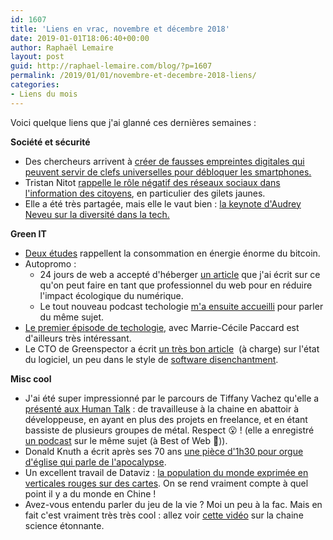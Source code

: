 ```yaml
---
id: 1607
title: 'Liens en vrac, novembre et décembre 2018'
date: 2019-01-01T18:06:40+00:00
author: Raphaël Lemaire
layout: post
guid: http://raphael-lemaire.com/blog/?p=1607
permalink: /2019/01/01/novembre-et-decembre-2018-liens/
categories:
- Liens du mois
---
```

Voici quelque liens que j'ai glanné ces dernières semaines :

**Société et sécurité**

  * Des chercheurs arrivent à [créer de fausses empreintes digitales qui peuvent servir de clefs universelles pour débloquer les smartphones.](https://motherboard.vice.com/en_us/article/bjenyd/researchers-created-fake-master-fingerprints-to-unlock-smartphones)
  * Tristan Nitot [rappelle le rôle négatif des réseaux sociaux dans l'information des citoyens](https://standblog.org/blog/post/2018/12/07/Gilets-jaunes-Facebook-populisme), en particulier des gilets jaunes.
  * Elle a été très partagée, mais elle le vaut bien : [la keynote d'Audrey Neveu sur la diversité dans la tech.](https://www.youtube.com/watch?v=znX4pFJdiYg&t=)

**Green IT**

  * [Deux études](https://www.lemonde.fr/planete/article/2018/11/08/le-bitcoin-pourrait-accelerer-le-changement-climatique_5380452_3244.html) rappellent la consommation en énergie énorme du bitcoin.
  * Autopromo : 
      * 24 jours de web a accepté d'héberger [un article](https://www.24joursdeweb.fr/2018/impact-ecologique-du-numerique/) que j'ai écrit sur ce qu'on peut faire en tant que professionnel du web pour en réduire l'impact écologique du numérique.
      * Le tout nouveau podcast techologie [m'a ensuite accueilli](https://soundcloud.com/techologie/2-impact-ecologique-que-faire-en-tant-que-professionnel-du-web) pour parler du même sujet.
  * [Le premier épisode de techologie,](https://soundcloud.com/techologie/1-coder-et-designer-pour-un-futur-incertain) avec Marrie-Cécile Paccard est d'ailleurs très intéressant.
  * Le CTO de Greenspector a écrit [un très bon article](https://greenspector.com/fr/articles/2018-12-11-manifeste-developpement-plus-durable/)  (à charge) sur l'état du logiciel, un peu dans le style de [software disenchantment](http://tonsky.me/blog/disenchantment/).

**Misc cool**

  * J'ai été super impressionné par le parcours de Tiffany Vachez qu'elle a [présenté aux Human Talk](https://www.youtube.com/watch?v=KBA541ihyDM) : de travailleuse à la chaine en abattoir à développeuse, en ayant en plus des projets en freelance, et en étant bassiste de plusieurs groupes de métal. Respect &#x1f62e; ! (elle a enregistré [un podcast](https://soundcloud.com/podcastecho/e6-tiffany-vachez-developpeuse-front-au-parcours-) sur le même sujet (à Best of Web &#x1f642;)).
  * Donald Knuth a écrit après ses 70 ans [une pièce d'1h30 pour orgue d'église qui parle de l'apocalypse](https://www-cs-faculty.stanford.edu/~knuth/fant.html).
  * Un excellent travail de Dataviz : [la population du monde exprimée en verticales rouges sur des cartes](https://pudding.cool/2018/12/3d-cities-story/?fbclid=IwAR3wa4Dq8odeXUGrIt6aO-EXm3IYWy4P8oIr_eSI3OpOfARdbhxKtOw8kWg). On se rend vraiment compte à quel point il y a du monde en Chine !
  * Avez-vous entendu parler du jeu de la vie ? Moi un peu à la fac. Mais en fait c'est vraiment très très cool : allez voir [cette vidéo](https://www.youtube.com/watch?v=S-W0NX97DB0) sur la chaine science étonnante.